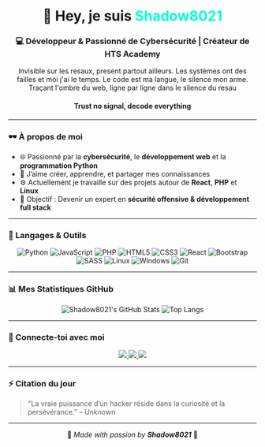 <!-- Profil README - Shadow8021 -->

<h1 align="center">👋 Hey, je suis <span style="color:#00ffcc;">Shadow8021</span></h1>
<h3 align="center">💻 Développeur & Passionné de Cybersécurité | Créateur de HTS Academy</h3>
<p  align="center">Invisible sur les resaux, present partout ailleurs. Les systèmes ont des failles et moi j'ai le temps. Le code est ma langue, le silence mon arme. Traçant l'ombre du web, ligne par ligne dans le silence du resau</p>
<h4 align="center">Trust no signal, decode everything</h4>

---

### 🕶️ À propos de moi
- 🌐 Passionné par la **cybersécurité**, le **développement web** et la **programmation Python**
- 🚀 J’aime créer, apprendre, et partager mes connaissances
- ⚙️ Actuellement je travaille sur des projets autour de **React**, **PHP** et **Linux**
- 🎯 Objectif : Devenir un expert en **sécurité offensive & développement full stack**

---

### 🧰 Langages & Outils

<div align="center">

![Python](https://img.shields.io/badge/-Python-000?style=for-the-badge&logo=python)
![JavaScript](https://img.shields.io/badge/-JavaScript-000?style=for-the-badge&logo=javascript)
![PHP](https://img.shields.io/badge/-PHP-000?style=for-the-badge&logo=php)
![HTML5](https://img.shields.io/badge/-HTML5-000?style=for-the-badge&logo=html5)
![CSS3](https://img.shields.io/badge/-CSS3-000?style=for-the-badge&logo=css3)
![React](https://img.shields.io/badge/-React-000?style=for-the-badge&logo=react)
![Bootstrap](https://img.shields.io/badge/-Bootstrap-000?style=for-the-badge&logo=bootstrap)
![SASS](https://img.shields.io/badge/-SASS-000?style=for-the-badge&logo=sass)
![Linux](https://img.shields.io/badge/-Linux-000?style=for-the-badge&logo=linux)
![Windows](https://img.shields.io/badge/-Windows-000?style=for-the-badge&logo=windows)
![Git](https://img.shields.io/badge/-Git-000?style=for-the-badge&logo=git)

</div>

---

### 📊 Mes Statistiques GitHub

<div align="center">

![Shadow8021's GitHub Stats](https://github-readme-stats.vercel.app/api?username=Shadow8021&show_icons=true&theme=tokyonight)
![Top Langs](https://github-readme-stats.vercel.app/api/top-langs/?username=Shadow8021&layout=compact&theme=tokyonight)

</div>

---

### 🔗 Connecte-toi avec moi

<div align="center">

<a href="https://www.linkedin.com/in/gregor-martial-oyaga-5779b9311?utm_source=share&utm_campaign=share_via&utm_content=profile&utm_medium=android_app">
<img src="https://img.shields.io/badge/LinkedIn-%230077B5.svg?style=for-the-badge&logo=linkedin&logoColor=white"/>
</a>
<a href="https://www.instagram.com/gregoroyaga3.0?igsh=eGphaGp1dHJxdWs0">
<img src="https://img.shields.io/badge/Instagram-%23E4405F.svg?style=for-the-badge&logo=instagram&logoColor=white"/>
</a>
<a href="https://www.facebook.com/share/17fSk4e55M/">
<img src="https://img.shields.io/badge/Facebook-%231877F2.svg?style=for-the-badge&logo=facebook&logoColor=white"/>
</a>

</div>

---

### ⚡ Citation du jour

> "La vraie puissance d’un hacker réside dans la curiosité et la persévérance." – Unknown

---

<div align="center">

🖤 _Made with passion by **Shadow8021**_ 🖤

</div>
